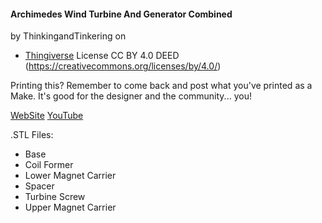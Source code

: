 #### Archimedes Wind Turbine And Generator Combined 
by ThinkingandTinkering on 
* [Thingiverse](https://www.thingiverse.com/thing:6140155)
License CC BY 4.0 DEED (https://creativecommons.org/licenses/by/4.0/)

Printing this?
Remember to come back and post what you've printed as a Make. It's good for the designer and the community... you!

[WebSite](https://www.thingiverse.com/thing:6140155)
[YouTube](https://www.youtube.com/watch?v=nwspLw7QWqY&t=15s)

.STL Files:

* Base
* Coil Former
* Lower Magnet Carrier
* Spacer
* Turbine Screw
* Upper Magnet Carrier
